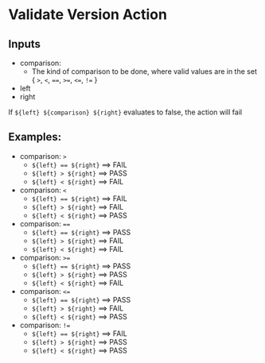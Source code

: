 # Validate Version Action

## Inputs
- comparison:
  - The kind of comparison to be done, where valid values are in the set { `>`, `<`, `==`, `>=`, `<=`, `!=` }
- left
- right


If `${left} ${comparison} ${right}` evaluates to false, the action will fail

## Examples:
- comparison: `>`
  - `${left} == ${right}` ==> FAIL
  - `${left} > ${right}` ==> PASS
  - `${left} < ${right}` ==> FAIL
- comparison: `<`
  - `${left} == ${right}` ==> FAIL
  - `${left} > ${right}` ==> FAIL
  - `${left} < ${right}` ==> PASS
- comparison: `==`
  - `${left} == ${right}` ==> PASS
  - `${left} > ${right}` ==> FAIL
  - `${left} < ${right}` ==> FAIL
- comparison: `>=`
  - `${left} == ${right}` ==> PASS
  - `${left} > ${right}` ==> PASS
  - `${left} < ${right}` ==> FAIL
- comparison: `<=`
  - `${left} == ${right}` ==> PASS
  - `${left} > ${right}` ==> FAIL
  - `${left} < ${right}` ==> PASS
- comparison: `!=`
  - `${left} == ${right}` ==> FAIL
  - `${left} > ${right}` ==> PASS
  - `${left} < ${right}` ==> PASS
